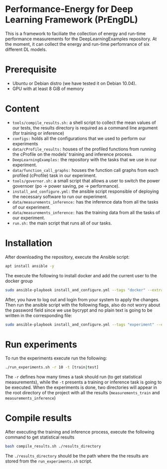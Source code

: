 # Performance-Energy for Deep Learning Framework (PrEngDL)
This is a framework to faciliate the collection of energy and run-time performance measurements
for the DeepLearningExamples repository.
At the moment, it can collect the energy and run-time perfomrance of six different DL models.

# Prerequisite
- Ubuntu or Debian distro (we have tested it on Debian 10.04).
- GPU with at least 8 GiB of memory

# Content
- `tools/compile_results.sh:` a shell script to collect the mean values of our tests, the results directory is required as a command line argument (for training or inference)
- `configs:` holds all the configurations that we used to perform our experiments
- `data/cProfile_results:` houses of the profiled functions from running the cProfile on the models' training and inference process.
- `DeepLearningExamples:` the repository with the tasks that we use in our experiment.
- `data/function_call_graphs:` houses the function call graphs from each profiled (cProfile) task in our experiment.
- `tools/governor.sh:` a small script that allows a user to switch the power governoer (po -> power saving, pe -> performance).
- `install_and_configure.yml:` the ansible script responsible of deploying the necessary software to run our experiment.
- `data/measurements_inference:` has the inference data from all the tasks of our experiment.
- `data/measurements_inference:` has the training data from all the tasks of our experiment.
- `run.sh:` the main script that runs all of our tasks. 

# Installation
After downloading the repository, execute the Ansible script:

```bash
apt install ansible -y
```
The execute the following to install docker and add the current user to the docker group
```bash
sudo ansible-playbook install_and_configure.yml --tags "docker" --extra-vars "user=system_user"
```
After, you have to log out and login from your system to apply the changes.
Then run the ansible script with the following flags, also do not worry about the password
field since we use bycrypt and no plain text is going to be written in the corresponding file:
```bash
sudo ansible-playbook install_and_configure.yml --tags "experiment" --extra-vars "user=system_user"
```


# Run experiments
To run the experiments execute run the following:
```bash
./run_experiments.sh -r 10 -t [train|test]
```
The `-r` defines how many times a task should run (to get statistical measurements),
while the `-t` presents a training or inference task is going to be executed.
When the experiments is done,
two directories will appear in the root directory of the project with all the results (`measurements_train` and `measurements_inference`)


# Compile results
After executing the training and inference process,
execute the following command to get statistical results
```bash
bash compile_results.sh ./results_directory
```
The `./results_directory` should be the path where the the results are stored
from the `run_experiments.sh` script.